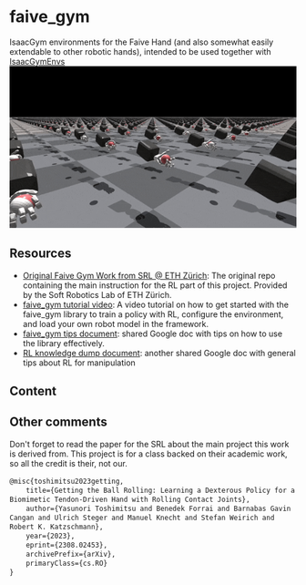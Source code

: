# faive_gym
IsaacGym environments for the Faive Hand (and also somewhat easily extendable to other robotic hands), intended to be used together with [IsaacGymEnvs](https://github.com/NVIDIA-Omniverse/IsaacGymEnvs)
![](img/isaacgym_preview.gif)

## Resources

* [Original Faive Gym Work from SRL @ ETH Zürich](https://github.com/srl-ethz/faive_gym_oss): The original repo containing the main instruction for the RL part of this project. Provided by the Soft Robotics Lab of ETH Zürich.
* [faive_gym tutorial video](https://www.youtube.com/watch?v=Nwa7xP3RtO0): A video tutorial on how to get started with the faive_gym library to train a policy with RL, configure the environment, and load your own robot model in the framework.
* [faive_gym tips document](https://docs.google.com/document/d/1n91q4nECS4vzkC2Jn62DxLiTA15WmdjJsbqNxEuv4tE/edit?usp=sharing): shared Google doc with tips on how to use the library effectively.
* [RL knowledge dump document](https://docs.google.com/document/d/1mLH4pmkmL0SE-hknsB_qGlR9QBu4GYbEzk0ho16TDC4/edit?usp=sharing): another shared Google doc with general tips about RL for manipulation

## Content



## Other comments
Don't forget to read the paper for the SRL about the main project this work is derived from. This project is for a class backed on their academic work, so all the credit is their, not our.
```
@misc{toshimitsu2023getting,
	title={Getting the Ball Rolling: Learning a Dexterous Policy for a Biomimetic Tendon-Driven Hand with Rolling Contact Joints}, 
	author={Yasunori Toshimitsu and Benedek Forrai and Barnabas Gavin Cangan and Ulrich Steger and Manuel Knecht and Stefan Weirich and Robert K. Katzschmann},
	year={2023},
	eprint={2308.02453},
	archivePrefix={arXiv},
	primaryClass={cs.RO}
}
```
